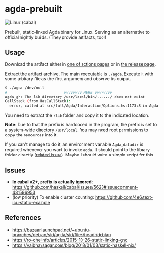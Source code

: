 # agda-prebuilt

![Linux (cabal)](https://github.com/andy0130tw/agda-prebuilt/workflows/Linux%20(cabal)/badge.svg)

Prebuilt, static-linked Agda binary for Linux. Serving as an alternative to [official nightly builds](https://github.com/agda/agda/actions?query=workflow%3A%22Nightly+build%22). (They provide artifacts, too!)

## Usage

Download the artifact either in [one of actions pages](https://github.com/andy0130tw/agda-prebuilt/actions) or in [the release page](https://github.com/andy0130tw/agda-prebuilt/releases).

Extract the artifact archive. The main executable is `./agda`. Execute it with some arbitary file as the first argument and observe its output.

```bash
$ ./agda /dev/null
#                          vvvvvvvv HERE vvvvvvvv
agda-gh: The lib directory /usr/local/bin/....../ does not exist
CallStack (from HasCallStack):
  error, called at src/full/Agda/Interaction/Options.hs:1173:8 in Agda-2.6.1-GBHAfzS8PHnCeWrfMQtOCD:Agda.Interaction.Options
```

You need to extract the `/lib` folder and copy it to the indicated location.

**Note**: Due to that the prefix is hardcoded in the program, the prefix is set to a system-wide directory `/usr/local`. You may need root permissions to copy the resources into it.

If you can't manage to do it, an environment variable `Agda_datadir` is required whenever you want to invoke `agda`. It should point to the library folder directly ([related issue](https://github.com/agda/agda/issues/4244)). Maybe I should write a simple script for this.

## Issues

- **In cabal v2+, prefix is actually ignored**: https://github.com/haskell/cabal/issues/5628#issuecomment-431596953
- (low priority) To enable cluster counting: https://github.com/4e6/text-icu-static-example

## References

- https://bazaar.launchpad.net/~ubuntu-branches/debian/sid/agda/sid/files/head:/debian
- https://ro-che.info/articles/2015-10-26-static-linking-ghc
- https://vaibhavsagar.com/blog/2018/01/03/static-haskell-nix/

